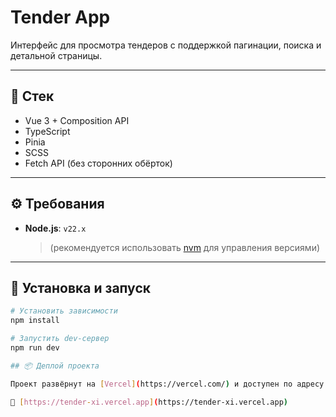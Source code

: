 # Tender App

Интерфейс для просмотра тендеров с поддержкой пагинации, поиска и детальной страницы.

---

## 🧰 Стек

- Vue 3 + Composition API
- TypeScript
- Pinia
- SCSS
- Fetch API (без сторонних обёрток)

---

## ⚙️ Требования

- **Node.js**: `v22.x`
  > (рекомендуется использовать [nvm](https://github.com/nvm-sh/nvm) для управления версиями)

---

## 🚀 Установка и запуск

```bash
# Установить зависимости
npm install

# Запустить dev-сервер
npm run dev

## 📦 Деплой проекта

Проект развёрнут на [Vercel](https://vercel.com/) и доступен по адресу:

🔗 [https://tender-xi.vercel.app](https://tender-xi.vercel.app)